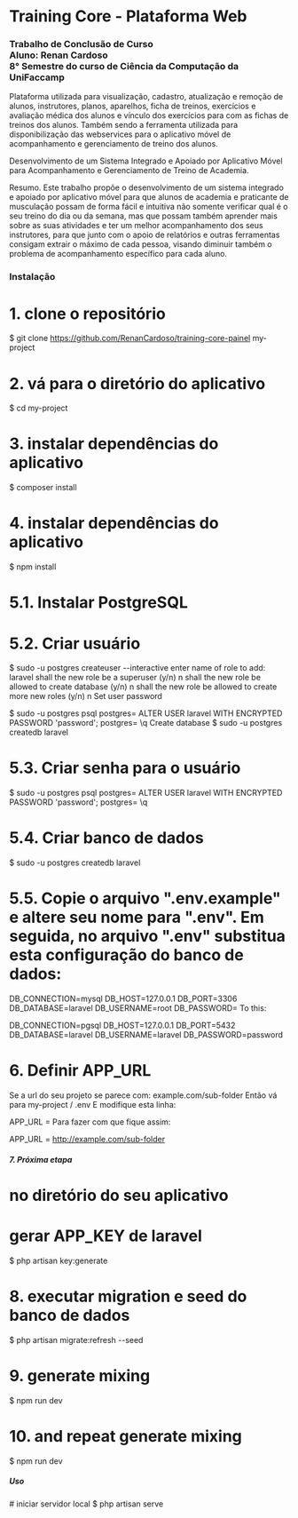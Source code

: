 # Training Core - Plataforma Web
<h3>Trabalho de Conclusão de Curso<br>
Aluno: Renan Cardoso<br>
8° Semestre do curso de Ciência da Computação da UniFaccamp 
</h3> 

Plataforma utilizada para visualização, cadastro, atualização e remoção de alunos, instrutores, planos, aparelhos,
ficha de treinos, exercícios e avaliação médica dos alunos e vínculo dos exercícios para com as fichas de treinos dos alunos.
Também sendo a ferramenta utilizada para disponibilização das webservices para o aplicativo móvel  de acompanhamento
e gerenciamento de treino dos alunos.

Desenvolvimento de um Sistema Integrado e Apoiado por
Aplicativo Móvel para Acompanhamento e Gerenciamento de
Treino de Academia.

Resumo. Este trabalho propõe o desenvolvimento de um sistema integrado e apoiado por aplicativo móvel para que alunos de academia e praticante de musculação possam de forma fácil e intuitiva não somente verificar qual é o seu treino do dia ou da semana, mas que possam também aprender mais sobre as suas atividades e ter um melhor acompanhamento dos seus instrutores, para que junto com o apoio de relatórios e outras ferramentas consigam extrair o máximo de cada pessoa, visando diminuir também o problema de acompanhamento específico para cada aluno.

<h3>Instalação</h3> 

# 1. clone o repositório
$ git clone https://github.com/RenanCardoso/training-core-painel my-project

# 2. vá para o diretório do aplicativo
$ cd my-project

# 3. instalar dependências do aplicativo
$ composer install

# 4. instalar dependências do aplicativo
$ npm install

# 5.1. Instalar PostgreSQL

# 5.2. Criar usuário

$ sudo -u postgres createuser --interactive
enter name of role to add: laravel
shall the new role be a superuser (y/n) n
shall the new role be allowed to create database (y/n) n
shall the new role be allowed to create more new roles (y/n) n
Set user password

$ sudo -u postgres psql
postgres= ALTER USER laravel WITH ENCRYPTED PASSWORD 'password';
postgres= \q
Create database
$ sudo -u postgres createdb laravel

# 5.3. Criar senha para o usuário
$ sudo -u postgres psql
postgres= ALTER USER laravel WITH ENCRYPTED PASSWORD 'password';
postgres= \q

# 5.4. Criar banco de dados
$ sudo -u postgres createdb laravel

# 5.5. Copie o arquivo ".env.example" e altere seu nome para ".env". Em seguida, no arquivo ".env" substitua esta configuração do banco de dados:
DB_CONNECTION=mysql
DB_HOST=127.0.0.1
DB_PORT=3306
DB_DATABASE=laravel
DB_USERNAME=root
DB_PASSWORD=
To this:

DB_CONNECTION=pgsql
DB_HOST=127.0.0.1
DB_PORT=5432
DB_DATABASE=laravel
DB_USERNAME=laravel
DB_PASSWORD=password

# 6. Definir APP_URL
Se a url do seu projeto se parece com: example.com/sub-folder Então vá para my-project / .env E modifique esta linha:

APP_URL =
Para fazer com que fique assim:

APP_URL = http://example.com/sub-folder

<h5>7. Próxima etapa</h5> 

# no diretório do seu aplicativo
# gerar APP_KEY de laravel
$ php artisan key:generate

# 8. executar migration e seed do banco de dados 
$ php artisan migrate:refresh --seed

# 9. generate mixing
$ npm run dev

# 10. and repeat generate mixing
$ npm run dev

<h5>Uso</h5> 
# iniciar servidor local
$ php artisan serve
